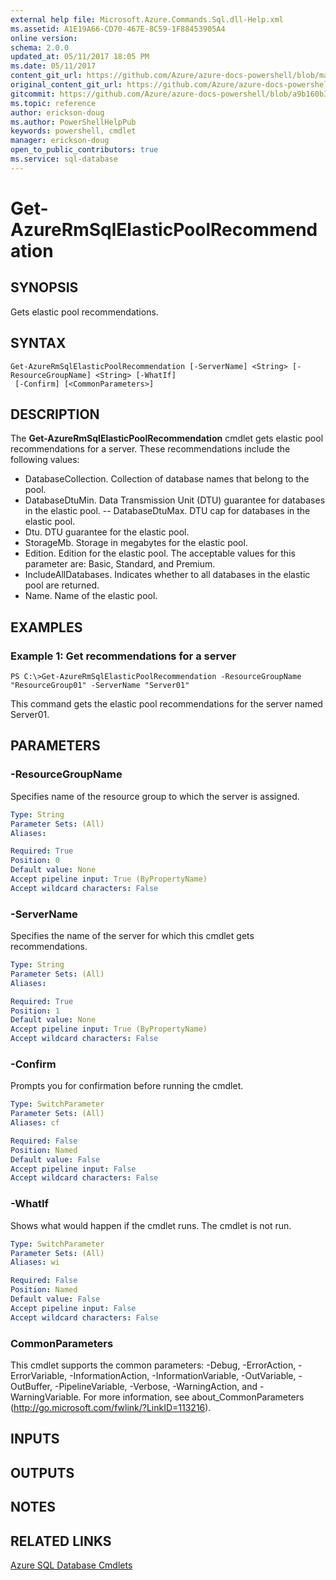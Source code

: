 ```yaml
---
external help file: Microsoft.Azure.Commands.Sql.dll-Help.xml
ms.assetid: A1E19A66-CD70-467E-8C59-1F88453905A4
online version:
schema: 2.0.0
updated_at: 05/11/2017 18:05 PM
ms.date: 05/11/2017
content_git_url: https://github.com/Azure/azure-docs-powershell/blob/master/azureps-cmdlets-docs/ResourceManager/AzureRM.Sql/v3.0.0/Get-AzureRmSqlElasticPoolRecommendation.md
original_content_git_url: https://github.com/Azure/azure-docs-powershell/blob/master/azureps-cmdlets-docs/ResourceManager/AzureRM.Sql/v3.0.0/Get-AzureRmSqlElasticPoolRecommendation.md
gitcommit: https://github.com/Azure/azure-docs-powershell/blob/a9b160b3b332c6a38589f1828b17cf2391c2454e
ms.topic: reference
author: erickson-doug
ms.author: PowerShellHelpPub
keywords: powershell, cmdlet
manager: erickson-doug
open_to_public_contributors: true
ms.service: sql-database
---
```


# Get-AzureRmSqlElasticPoolRecommendation

## SYNOPSIS
Gets elastic pool recommendations.

## SYNTAX

```
Get-AzureRmSqlElasticPoolRecommendation [-ServerName] <String> [-ResourceGroupName] <String> [-WhatIf]
 [-Confirm] [<CommonParameters>]
```

## DESCRIPTION
The **Get-AzureRmSqlElasticPoolRecommendation** cmdlet gets elastic pool recommendations for a server.
These recommendations include the following values:

- DatabaseCollection. Collection of database names that belong to the pool. 
- DatabaseDtuMin. Data Transmission Unit (DTU) guarantee for databases in the elastic pool. 
 -- DatabaseDtuMax. DTU cap for databases in the elastic pool. 
- Dtu. DTU guarantee for the elastic pool. 
- StorageMb. Storage in megabytes for the elastic pool. 
- Edition. Edition for the elastic pool. The acceptable values for this parameter are: Basic, Standard, and Premium. 
- IncludeAllDatabases. Indicates whether to all databases in the elastic pool are returned. 
- Name. Name of the elastic pool.

## EXAMPLES

### Example 1: Get recommendations for a server
```
PS C:\>Get-AzureRmSqlElasticPoolRecommendation -ResourceGroupName "ResourceGroup01" -ServerName "Server01"
```

This command gets the elastic pool recommendations for the server named Server01.

## PARAMETERS

### -ResourceGroupName
Specifies name of the resource group to which the server is assigned.

```yaml
Type: String
Parameter Sets: (All)
Aliases: 

Required: True
Position: 0
Default value: None
Accept pipeline input: True (ByPropertyName)
Accept wildcard characters: False
```

### -ServerName
Specifies the name of the server for which this cmdlet gets recommendations.

```yaml
Type: String
Parameter Sets: (All)
Aliases: 

Required: True
Position: 1
Default value: None
Accept pipeline input: True (ByPropertyName)
Accept wildcard characters: False
```

### -Confirm
Prompts you for confirmation before running the cmdlet.

```yaml
Type: SwitchParameter
Parameter Sets: (All)
Aliases: cf

Required: False
Position: Named
Default value: False
Accept pipeline input: False
Accept wildcard characters: False
```

### -WhatIf
Shows what would happen if the cmdlet runs.
The cmdlet is not run.

```yaml
Type: SwitchParameter
Parameter Sets: (All)
Aliases: wi

Required: False
Position: Named
Default value: False
Accept pipeline input: False
Accept wildcard characters: False
```

### CommonParameters
This cmdlet supports the common parameters: -Debug, -ErrorAction, -ErrorVariable, -InformationAction, -InformationVariable, -OutVariable, -OutBuffer, -PipelineVariable, -Verbose, -WarningAction, and -WarningVariable. For more information, see about_CommonParameters (http://go.microsoft.com/fwlink/?LinkID=113216).

## INPUTS

## OUTPUTS

## NOTES

## RELATED LINKS

[Azure SQL Database Cmdlets](./AzureRM.Sql.md)


